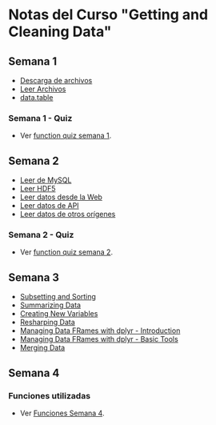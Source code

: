 # Notas del Curso "Getting and Cleaning Data"

## Semana 1

- [Descarga de archivos](semana1.md#descarga-de-archivos)
- [Leer Archivos](semana1.md#leer-archivos)
- [data.table](semana1.md#datatable)

### Semana 1 - Quiz
- Ver [function quiz semana 1](semana1/semana1-quiz.R).

## Semana 2

- [Leer de MySQL](semana2.md#leer-de-mysql)
- [Leer HDF5](semana2.md#leer-hdf5)
- [Leer datos desde la Web](semana2.md#leer-datos-desde-la-web)
- [Leer datos de API](semana2.md#leer-datos-de-api)
- [Leer datos de otros orígenes](semana2.md#leer-datos-de-otros-orígenes)

### Semana 2 - Quiz
- Ver [function quiz semana 2](semana2/semana2-quiz.R).

## Semana 3

- [Subsetting and Sorting](semana3.md#subsetting-and-sorting)
- [Summarizing Data](semana3.md#summarizing-data)
- [Creating New Variables](semana3.md#creating-new-variables)
- [Resharping Data](semana3.md#resharping-data)
- [Managing Data FRames with dplyr - Introduction](semana3.md#)
- [Managing Data FRames with dplyr - Basic Tools](semana3.md#)
- [Merging Data](semana3.md#)


## Semana 4

### Funciones utilizadas
- Ver [Funciones Semana 4](semana4.md).
